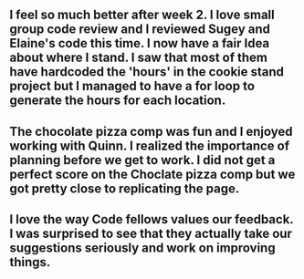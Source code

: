 ## I feel so much better after week 2. I love small group code review and I reviewed Sugey and Elaine's code this time. I now have a fair Idea about where I stand. I saw that most of them have hardcoded the 'hours' in the cookie stand project but I managed to have a for loop to generate the hours for each location.     

## The chocolate pizza comp was fun and I enjoyed working with Quinn. I realized the importance of planning before we get to work. I did not get a perfect score on the Choclate pizza comp but we got pretty close to replicating the page.

## I love the way Code fellows values our feedback. I was surprised to see that they actually take our suggestions seriously and work on improving things.   
